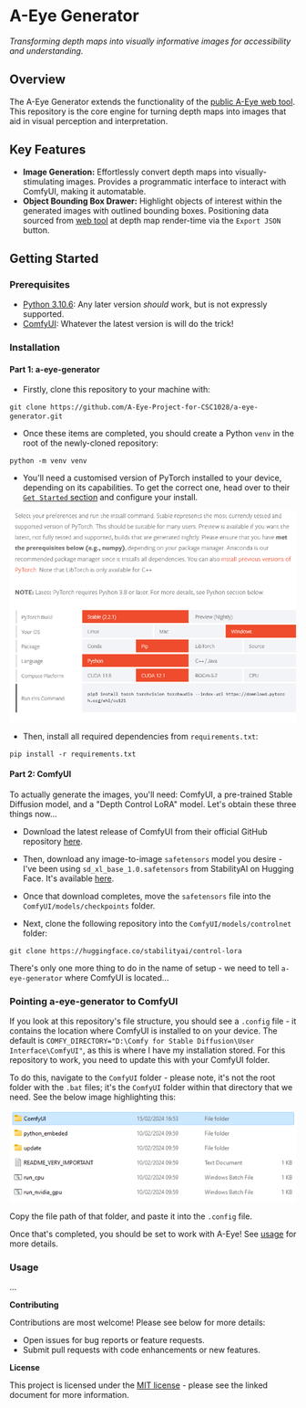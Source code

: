 # A-Eye Generator

_Transforming depth maps into visually informative images for accessibility and understanding._

## Overview

The A-Eye Generator extends the functionality of the [public A-Eye web tool](https://a-eye-vision.tech/). This repository is the core engine for turning depth maps into images that aid in visual perception and interpretation.

## Key Features

- **Image Generation:** Effortlessly convert depth maps into visually-stimulating images. Provides a programmatic interface to interact with ComfyUI, making it automatable.
- **Object Bounding Box Drawer:** Highlight objects of interest within the generated images with outlined bounding boxes. Positioning data sourced from [web tool](https://a-eye-vision.tech/) at depth map render-time via the `Export JSON` button.

## Getting Started

### Prerequisites

- [Python 3.10.6](https://www.python.org/downloads/release/python-3106/): Any later version _should_ work, but is not expressly supported.
- [ComfyUI](https://github.com/comfyanonymous/ComfyUI): Whatever the latest version is will do the trick!

### Installation

#### Part 1: a-eye-generator

- Firstly, clone this repository to your machine with:

```
git clone https://github.com/A-Eye-Project-for-CSC1028/a-eye-generator.git
```

- Once these items are completed, you should create a Python `venv` in the root of the newly-cloned repository:

```
python -m venv venv
```

- You'll need a customised version of PyTorch installed to your device, depending on its capabilities. To get the correct one, head over to their [`Get Started` section](https://pytorch.org/get-started/locally/) and configure your install.

[![](https://raw.githubusercontent.com/A-Eye-Project-for-CSC1028/a-eye-generator/master/assets/pytorch-get-started.png)](https://pytorch.org/get-started/locally/)

- Then, install all required dependencies from `requirements.txt`:

```
pip install -r requirements.txt
```

#### Part 2: ComfyUI

To actually generate the images, you'll need: ComfyUI, a pre-trained Stable Diffusion model, and a "Depth Control LoRA" model. Let's obtain these three things now...

- Download the latest release of ComfyUI from their official GitHub repository [here](https://github.com/comfyanonymous/ComfyUI/releases/tag/latest).

- Then, download any image-to-image `safetensors` model you desire - I've been using `sd_xl_base_1.0.safetensors` from StabilityAI on Hugging Face. It's available [here](https://huggingface.co/stabilityai/stable-diffusion-xl-base-1.0/blob/main/sd_xl_base_1.0.safetensors).

- Once that download completes, move the `safetensors` file into the `ComfyUI/models/checkpoints` folder.

- Next, clone the following repository into the `ComfyUI/models/controlnet` folder:

```
git clone https://huggingface.co/stabilityai/control-lora
```

There's only one more thing to do in the name of setup - we need to tell `a-eye-generator` where ComfyUI is located...

### Pointing a-eye-generator to ComfyUI

If you look at this repository's file structure, you should see a `.config` file - it contains the location where ComfyUI is installed to on your device. The default is `COMFY_DIRECTORY="D:\Comfy for Stable Diffusion\User Interface\ComfyUI"`, as this is where I have my installation stored. For this repository to work, you need to update this with your ComfyUI folder.

To do this, navigate to the `ComfyUI` folder - please note, it's not the root folder with the `.bat` files; it's the `ComfyUI` folder within that directory that we need. See the below image highlighting this:

![](https://raw.githubusercontent.com/A-Eye-Project-for-CSC1028/a-eye-generator/master/assets/comfyui-directory.png)

Copy the file path of that folder, and paste it into the `.config` file.

Once that's completed, you should be set to work with A-Eye! See [usage](#usage) for more details.

### Usage

...

**Contributing**

Contributions are most welcome! Please see below for more details:

- Open issues for bug reports or feature requests.
- Submit pull requests with code enhancements or new features.

**License**

This project is licensed under the [MIT license](https://github.com/A-Eye-Project-for-CSC1028/a-eye-generator/blob/master/LICENSE) - please see the linked document for more information.
